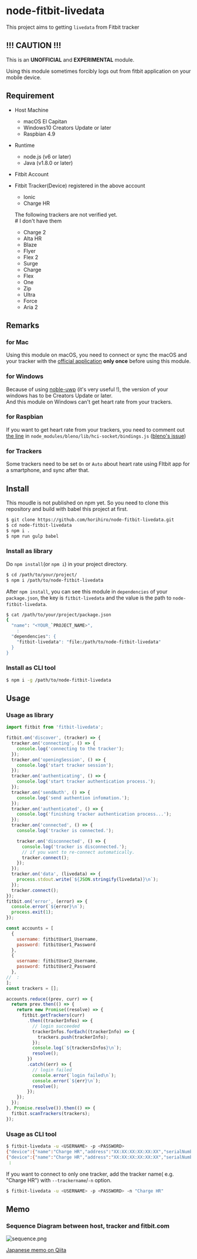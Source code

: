 # node-fitbit-livedata
This project aims to getting `livedata` from Fitbit tracker

## !!! CAUTION !!!
This is an **UNOFFICIAL** and **EXPERIMENTAL** module.

Using this module sometimes forcibly logs out from fitbit application on your mobile device.

## Requirement
- Host Machine
    - macOS El Capitan
    - Windows10 Creators Update or later
    - Raspbian 4.9
- Runtime
    - node.js (v6 or later)
    - Java (v1.8.0 or later)
- Fitbit Account
- Fitbit Tracker(Device) registered in the above account
    - Ionic
    - Charge HR
  
  The following trackers are not verified yet.<br>
  \# I don't have them
  - Charge 2
  - Alta HR
  - Blaze
  - Flyer
  - Flex 2
  - Surge
  - Charge
  - Flex
  - One
  - Zip
  - Ultra
  - Force
  - Aria 2

## Remarks
### for Mac
Using this module on macOS, you need to connect or sync the macOS and your tracker with the [official application](https://www.fitbit.com/jp/setup?platform=mac10_5) **only once** before using this module.

### for Windows
Because of using [noble-uwp](https://github.com/jasongin/noble-uwp) (it's very useful !), the version of your windows has to be Creators Update or later.<br>
And this module on Windows can't get heart rate from your trackers.

### for Raspbian
If you want to get heart rate from your trackers, you need to comment out [the line](https://github.com/sandeepmistry/bleno/blob/master/lib/hci-socket/bindings.js#L137) in `node_modules/bleno/lib/hci-socket/bindings.js` ([bleno's issue](https://github.com/sandeepmistry/bleno/issues/326))

### for Trackers
Some trackers need to be set `On` or `Auto` about heart rate using FItbit app for a smartphone, and sync after that.

## Install
This moudle is not published on npm yet.
So you need to clone this repository and build with babel this project at first.

```sh
$ git clone https://github.com/horihiro/node-fitbit-livedata.git
$ cd node-fitbit-livedata
$ npm i .
$ npm run gulp babel
```

### Install as library
Do `npm install`(or `npm i`) in your project directory.
```sh
$ cd /path/to/your/project/
$ npm i /path/to/node-fitbit-livedata
```

After `npm install`, you can see this module in `dependencies` of your `package.json`, the key is `fitbit-livedata` and the value is the path to `node-fitbit-livedata`.
```sh
$ cat /path/to/your/project/package.json
{
  "name": "<YOUR_`PROJECT_NAME>",
    :
  "dependencies": {
    "fitbit-livedata": "file:/path/to/node-fitbit-livedata"
  }
}
```

### Install as CLI tool

```sh
$ npm i -g /path/to/node-fitbit-livedata
```

## Usage

### Usage as library

```javascript
import fitbit from 'fitbit-livedata';

fitbit.on('discover', (tracker) => {
  tracker.on('connecting', () => {
    console.log('connecting to the tracker');
  });
  tracker.on('openingSession', () => {
    console.log('start tracker session');
  });
  tracker.on('authenticating', () => {
    console.log('start tracker authentication process.');
  });
  tracker.on('sendAuth', () => {
    console.log('send authention infomation.');
  });
  tracker.on('authenticated', () => {
    console.log('finishing tracker authentication process...');
  });
  tracker.on('connected', () => {
    console.log('tracker is connected.');

    tracker.on('disconnected', () => {
      console.log('tracker is disconnected.');
      // if you want to re-connect automatically.
      tracker.connect();    
    });
  });
  tracker.on('data', (livedata) => {
    process.stdout.write(`${JSON.stringify(livedata)}\n`);
  });
  tracker.connect();
});
fitbit.on('error', (error) => {
  console.error(`${error}\n`);
  process.exit(1);
});

const accounts = [
  {
    username: fitbitUser1_Username,
    password: fitbitUser1_Password
  },
  {
    username: fitbitUser2_Username,
    password: fitbitUser2_Password
  },
//  :
];
const trackers = [];

accounts.reduce((prev, curr) => {
  return prev.then(() => {
    return new Promise((resolve) => {
      fitbit.getTrackers(curr)
        .then((trackerInfos) => {
          // login succeeded
          trackerInfos.forEach((trackerInfo) => {
            trackers.push(trackerInfo);
          });
          console.log(`${trackersInfos}\n`);
          resolve();
        })
        .catch((err) => {
          // login failed
          console.error(`login failed\n`);
          console.error(`${err}\n`);
          resolve();
        });
    });
  });
}, Promise.resolve()).then(() => {
  fitbit.scanTrackers(trackers);
});
```

### Usage as CLI tool

```sh
$ fitbit-livedata -u <USERNAME> -p <PASSWORD>
{"device":{"name":"Charge HR","address":"XX:XX:XX:XX:XX:XX","serialNumber":"0123456789ab"},"livedata":{"time":"YYYY-MM-DDThh:mm:dd.sssZ","steps":5700,"distance":4024236,"calories":1220,"elevation":13,"veryActive":2,"heartRate":80}}
{"device":{"name":"Charge HR","address":"XX:XX:XX:XX:XX:XX","serialNumber":"0123456789ab"},"livedata":{"time":"YYYY-MM-DDThh:mm:dd.sssZ","steps":5700,"distance":4024236,"calories":1220,"elevation":13,"veryActive":2,"heartRate":82}}
 :
```

If you want to connect to only one tracker, add the tracker name( e.g. "Charge HR") with `--trackername`/`-n` option.

```sh
$ fitbit-livedata -u <USERNAME> -p <PASSWORD> -n "Charge HR"
```

## Memo
### Sequence Diagram between host, tracker and fitbit.com
![sequence.png](./sequence.png)

[Japanese memo on Qiita](https://qiita.com/horihiro/items/03c4bef3e71539eddaad)
